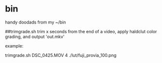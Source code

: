 # bin
handy doodads from my ~/bin

##trimgrade.sh
trim x seconds from the end of a video, apply haldclut color grading, and output 'out.mkv'

example:

trimgrade.sh DSC_0425.MOV 4 ./lut/fuji_provia_100.png
